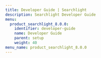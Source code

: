 ```yaml
---
title: Developer Guide | Searchlight
description: Searchlight Developer Guide
menu:
  product_searchlight_8.0.0:
    identifier: developer-guide
    name: Developer Guide
    parent: setup
    weight: 40
menu_name: product_searchlight_8.0.0
---
```

